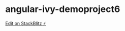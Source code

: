 # angular-ivy-demoproject6

[Edit on StackBlitz ⚡️](https://stackblitz.com/edit/angular-ivy-demoproject6)